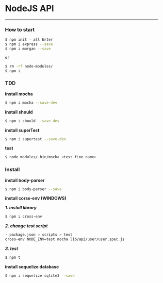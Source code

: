 # NodeJS API
<hr>

### How to start

```bash
$ npm init - all Enter
$ npm i express --save
$ npm i morgan --save

or

$ rm -rf node-modules/
$ npm i
```
### TDD
**install mocha**
```bash
$ npm i mocha --save-dev
```

**install should**
```bash
$ npm i should --save-dev
```

**install superTest**
```bash
$ npm i supertest --save-dev
```

**test**
```bash
$ node_modules/.bin/mocha <test fine name>
```

### Install

**install body-parser**
```bash
$ npm i body-parser --save
```

**install corss-env (WINDOWS)**
<br>

***1. install library***
```bash
$ npm i cross-env
```

***2. change test script***
```bash
- package.json > scripts > test
cross-env NODE_ENV=test mocha lib/api/user/user.spec.js
```

***3. test***
```bash
$ npm t
```

**install sequelize database**
```bash
$ npm i sequelize sqlite3 --save
```